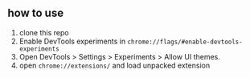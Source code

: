 how to use
----------

1. clone this repo
2. Enable DevTools experiments in ```chrome://flags/#enable-devtools-experiments```
3. Open DevTools > Settings > Experiments > Allow UI themes.
4. open ```chrome://extensions/``` and load unpacked extension
